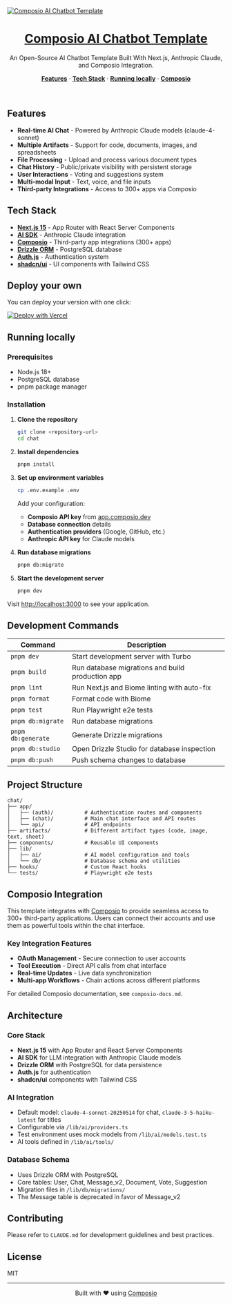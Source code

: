 <a href="https://chat.composio.dev">
  <img alt="Composio AI Chatbot Template" src="https://og.composio.dev/api/og?title=chat.composio.dev">
  <h1 align="center">Composio AI Chatbot Template</h1>
</a>

<p align="center">
  An Open-Source AI Chatbot Template Built With Next.js, Anthropic Claude, and Composio Integration.
</p>

<p align="center">
  <a href="#features"><strong>Features</strong></a> ·
  <a href="#tech-stack"><strong>Tech Stack</strong></a> ·
  <a href="#running-locally"><strong>Running locally</strong></a> ·
  <a href="#composio-integration"><strong>Composio</strong></a>
</p>
<br/>

## Features

- **Real-time AI Chat** - Powered by Anthropic Claude models (claude-4-sonnet)
- **Multiple Artifacts** - Support for code, documents, images, and spreadsheets
- **File Processing** - Upload and process various document types
- **Chat History** - Public/private visibility with persistent storage
- **User Interactions** - Voting and suggestions system
- **Multi-modal Input** - Text, voice, and file inputs
- **Third-party Integrations** - Access to 300+ apps via Composio

## Tech Stack

- **[Next.js 15](https://nextjs.org)** - App Router with React Server Components
- **[AI SDK](https://sdk.vercel.ai)** - Anthropic Claude integration
- **[Composio](https://composio.dev)** - Third-party app integrations (300+ apps)
- **[Drizzle ORM](https://orm.drizzle.team)** - PostgreSQL database
- **[Auth.js](https://authjs.dev)** - Authentication system
- **[shadcn/ui](https://ui.shadcn.com)** - UI components with Tailwind CSS

## Deploy your own
You can deploy your version with one click:

[![Deploy with Vercel](https://vercel.com/button)](https://vercel.com/new/clone?repository-url=https%3A%2F%2Fgithub.com%2FComposioHQ%2Fchat%2F&env=BLOB_READ_WRITE_TOKEN,COMPOSIO_API_KEY,NEXT_PUBLIC_COMPOSIO_AUTH_GITHUB,NEXT_PUBLIC_COMPOSIO_AUTH_GMAIL,NEXT_PUBLIC_COMPOSIO_AUTH_GOOGLECALENDAR,NEXT_PUBLIC_COMPOSIO_AUTH_LINEAR,NEXT_PUBLIC_COMPOSIO_AUTH_NOTION,NEXT_PUBLIC_COMPOSIO_AUTH_SLACK,VERCEL_OIDC_TOKEN&envDescription=Learn%20more%20about%20how%20to%20get%20the%20API%20Keys%20for%20the%20application&envLink=https%3A%2F%2Fgithub.com%2Fcomposiohq%2Fchat%2Fblob%2Fmain%2F.env.example&demo-title=Composio%20Chat&demo-description=A%20working%20full-stack%20agentic%20chat%20app%20built%20with%20Composio%20and%20Vercel%20AI%20SDK.&demo-url=https%3A%2F%2Fchat.composio.dev)


## Running locally

### Prerequisites

- Node.js 18+
- PostgreSQL database
- pnpm package manager

### Installation

1. **Clone the repository**

   ```bash
   git clone <repository-url>
   cd chat
   ```

2. **Install dependencies**

   ```bash
   pnpm install
   ```

3. **Set up environment variables**

   ```bash
   cp .env.example .env
   ```

   Add your configuration:

   - **Composio API key** from [app.composio.dev](https://app.composio.dev/developers)
   - **Database connection** details
   - **Authentication providers** (Google, GitHub, etc.)
   - **Anthropic API key** for Claude models

4. **Run database migrations**

   ```bash
   pnpm db:migrate
   ```

5. **Start the development server**
   ```bash
   pnpm dev
   ```

Visit [http://localhost:3000](http://localhost:3000) to see your application.

## Development Commands

| Command            | Description                                      |
| ------------------ | ------------------------------------------------ |
| `pnpm dev`         | Start development server with Turbo              |
| `pnpm build`       | Run database migrations and build production app |
| `pnpm lint`        | Run Next.js and Biome linting with auto-fix      |
| `pnpm format`      | Format code with Biome                           |
| `pnpm test`        | Run Playwright e2e tests                         |
| `pnpm db:migrate`  | Run database migrations                          |
| `pnpm db:generate` | Generate Drizzle migrations                      |
| `pnpm db:studio`   | Open Drizzle Studio for database inspection      |
| `pnpm db:push`     | Push schema changes to database                  |

## Project Structure

```
chat/
├── app/
│   ├── (auth)/          # Authentication routes and components
│   ├── (chat)/          # Main chat interface and API routes
│   └── api/             # API endpoints
├── artifacts/           # Different artifact types (code, image, text, sheet)
├── components/          # Reusable UI components
├── lib/
│   ├── ai/              # AI model configuration and tools
│   └── db/              # Database schema and utilities
├── hooks/               # Custom React hooks
└── tests/               # Playwright e2e tests
```

## Composio Integration

This template integrates with [Composio](https://composio.dev) to provide seamless access to 300+ third-party applications. Users can connect their accounts and use them as powerful tools within the chat interface.

### Key Integration Features

- **OAuth Management** - Secure connection to user accounts
- **Tool Execution** - Direct API calls from chat interface
- **Real-time Updates** - Live data synchronization
- **Multi-app Workflows** - Chain actions across different platforms

For detailed Composio documentation, see `composio-docs.md`.

## Architecture

### Core Stack

- **Next.js 15** with App Router and React Server Components
- **AI SDK** for LLM integration with Anthropic Claude models
- **Drizzle ORM** with PostgreSQL for data persistence
- **Auth.js** for authentication
- **shadcn/ui** components with Tailwind CSS

### AI Integration

- Default model: `claude-4-sonnet-20250514` for chat, `claude-3-5-haiku-latest` for titles
- Configurable via `/lib/ai/providers.ts`
- Test environment uses mock models from `/lib/ai/models.test.ts`
- AI tools defined in `/lib/ai/tools/`

### Database Schema

- Uses Drizzle ORM with PostgreSQL
- Core tables: User, Chat, Message_v2, Document, Vote, Suggestion
- Migration files in `/lib/db/migrations/`
- The Message table is deprecated in favor of Message_v2

## Contributing

Please refer to `CLAUDE.md` for development guidelines and best practices.

## License

MIT

---

<p align="center">
  Built with ❤️ using <a href="https://composio.dev">Composio</a>
</p>

